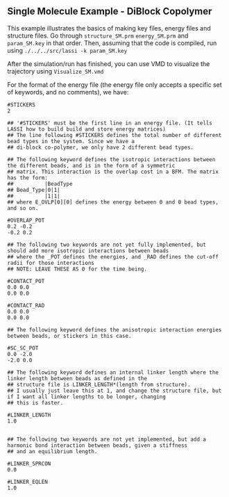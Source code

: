 Single Molecule Example - DiBlock Copolymer
-------------------------------------------

This example illustrates the basics of making key files, energy files and structure files.
Go through `structure_SM.prm` `energy_SM.prm` and `param_SM.key` in that order.
Then, assuming that the code is compiled, run using `./../../src/lassi -k param_SM.key`

After the simulation/run has finished, you can use VMD to visualize the trajectory using `Visualize_SM.vmd`

For the format of the energy file (the energy file only accepts
a specific set of keywords, and no comments), we have:

```
#STICKERS
2

## '#STICKERS' must be the first line in an energy file. (It tells LASSI how to build build and store energy matrices)
## The line following #STICKERS defines the total number of different bead types in the system. Since we have a
## di-block co-polymer, we only have 2 different bead types.

## The following keyword defines the isotropic interactions between the different beads, and is in the form of a symmetric
## matrix. This interaction is the overlap cost in a BFM. The matrix has the form:
##          |BeadType
## Bead_Type|0|1|
##          |1|1|
## where E_OVLP[0][0] defines the energy between 0 and 0 bead types, and so on.

#OVERLAP_POT
0.2 -0.2
-0.2 0.2

## The following two keywords are not yet fully implemented, but should add more isotropic interactions between beads
## where the _POT defines the energies, and _RAD defines the cut-off radii for those interactions
## NOTE: LEAVE THESE AS 0 for the time being.

#CONTACT_POT
0.0 0.0
0.0 0.0

#CONTACT_RAD
0.0 0.0
0.0 0.0

## The following keyword defines the anisotropic interaction energies between beads, or stickers in this case.

#SC_SC_POT
0.0 -2.0
-2.0 0.0

## The following keyword defines an internal linker length where the linker length between beads as defined in the
## structure file is LINKER_LENGTH*(length from structure).
## I usually just leave this at 1, and change the structure file, but if I want all linker lengths to be longer, changing
## this is faster.

#LINKER_LENGTH
1.0


## The following two keywords are not yet implemented, but add a harmonic bond interaction between beads, given a stiffness
## and an equilibrium length.

#LINKER_SPRCON
0.0

#LINKER_EQLEN
1.0
```